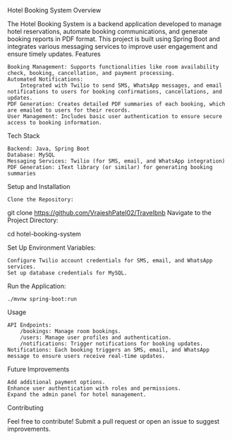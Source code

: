 Hotel Booking System
Overview

The Hotel Booking System is a backend application developed to manage hotel reservations, automate booking communications, and generate booking reports in PDF format. This project is built using Spring Boot and integrates various messaging services to improve user engagement and ensure timely updates.
Features

    Booking Management: Supports functionalities like room availability check, booking, cancellation, and payment processing.
    Automated Notifications:
        Integrated with Twilio to send SMS, WhatsApp messages, and email notifications to users for booking confirmations, cancellations, and updates.
    PDF Generation: Creates detailed PDF summaries of each booking, which are emailed to users for their records.
    User Management: Includes basic user authentication to ensure secure access to booking information.

Tech Stack

    Backend: Java, Spring Boot
    Database: MySQL
    Messaging Services: Twilio (for SMS, email, and WhatsApp integration)
    PDF Generation: iText library (or similar) for generating booking summaries

Setup and Installation

    Clone the Repository:

git clone https://github.com/VrajeshPatel02/Travelbnb
Navigate to the Project Directory:

cd hotel-booking-system

Set Up Environment Variables:

    Configure Twilio account credentials for SMS, email, and WhatsApp services.
    Set up database credentials for MySQL.

Run the Application:

    ./mvnw spring-boot:run

Usage

    API Endpoints:
        /bookings: Manage room bookings.
        /users: Manage user profiles and authentication.
        /notifications: Trigger notifications for booking updates.
    Notifications: Each booking triggers an SMS, email, and WhatsApp message to ensure users receive real-time updates.

Future Improvements

    Add additional payment options.
    Enhance user authentication with roles and permissions.
    Expand the admin panel for hotel management.

Contributing

Feel free to contribute! Submit a pull request or open an issue to suggest improvements.
